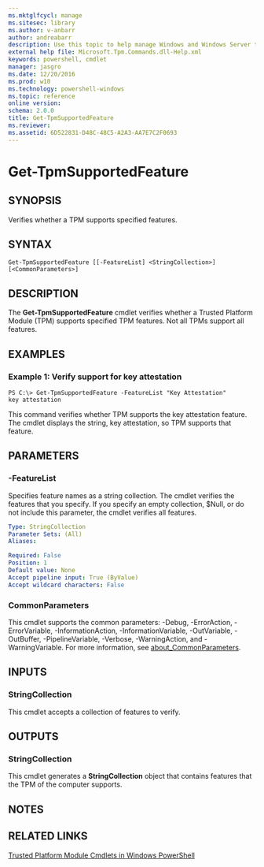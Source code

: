```yaml
---
ms.mktglfcycl: manage
ms.sitesec: library
ms.author: v-anbarr
author: andreabarr
description: Use this topic to help manage Windows and Windows Server technologies with Windows PowerShell.
external help file: Microsoft.Tpm.Commands.dll-Help.xml
keywords: powershell, cmdlet
manager: jasgro
ms.date: 12/20/2016
ms.prod: w10
ms.technology: powershell-windows
ms.topic: reference
online version: 
schema: 2.0.0
title: Get-TpmSupportedFeature
ms.reviewer:
ms.assetid: 6D522831-D48C-48C5-A2A3-AA7E7C2F0693
---
```


# Get-TpmSupportedFeature

## SYNOPSIS
Verifies whether a TPM supports specified features.

## SYNTAX

```
Get-TpmSupportedFeature [[-FeatureList] <StringCollection>] [<CommonParameters>]
```

## DESCRIPTION
The **Get-TpmSupportedFeature** cmdlet verifies whether a Trusted Platform Module (TPM) supports specified TPM features.
Not all TPMs support all features.

## EXAMPLES

### Example 1: Verify support for key attestation
```
PS C:\> Get-TpmSupportedFeature -FeatureList "Key Attestation"
key attestation
```

This command verifies whether TPM supports the key attestation feature.
The cmdlet displays the string, key attestation, so TPM supports that feature.

## PARAMETERS

### -FeatureList
Specifies feature names as a string collection.
The cmdlet verifies the features that you specify.
If you specify an empty collection, $Null, or do not include this parameter, the cmdlet verifies all features.

```yaml
Type: StringCollection
Parameter Sets: (All)
Aliases: 

Required: False
Position: 1
Default value: None
Accept pipeline input: True (ByValue)
Accept wildcard characters: False
```

### CommonParameters
This cmdlet supports the common parameters: -Debug, -ErrorAction, -ErrorVariable, -InformationAction, -InformationVariable, -OutVariable, -OutBuffer, -PipelineVariable, -Verbose, -WarningAction, and -WarningVariable. For more information, see [about_CommonParameters](http://go.microsoft.com/fwlink/?LinkID=113216).

## INPUTS

### StringCollection
This cmdlet accepts a collection of features to verify.

## OUTPUTS

### StringCollection
This cmdlet generates a **StringCollection** object that contains features that the TPM of the computer supports.

## NOTES

## RELATED LINKS

[Trusted Platform Module Cmdlets in Windows PowerShell](./trustedplatformmodule.md)

